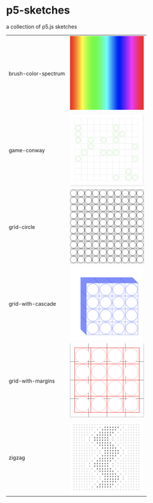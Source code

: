 # p5-sketches
a collection of p5.js sketches

<table>
  <tr>
    <td>brush-color-spectrum</td>
    <td>
      <img src="./images/brush-color-spectrum.png" width=200px height=200px/>
    </td>
  </tr>
  <tr>
    <td>game-conway</td>
    <td>
      <img src="./images/game-conway.png" width=200px height=200px/>
    </td>
  </tr>
  <tr>
    <td>grid-circle</td>
    <td>
      <img src="./images/grid-circle.png" width=200px height=200px/>
    </td>
  </tr>
  <tr>
    <td>grid-with-cascade</td>
    <td>
      <img src="./images/grid-with-cascade.png" width=200px height=200px/>
    </td>
  </tr>
  <tr>
    <td>grid-with-margins</td>
    <td>
      <img src="./images/grid-with-margins.png" width=200px height=200px/>
    </td>
  </tr>
  <tr>
    <td>zigzag</td>
    <td>
      <img src="./images/zigzag.png" width=200px height=200px/>
    </td>
  </tr>
</table>
